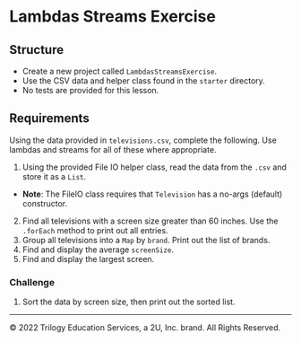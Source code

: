 # Lambdas Streams Exercise

## Structure

- Create a new project called `LambdasStreamsExercise`.
- Use the CSV data and helper class found in the `starter` directory.
- No tests are provided for this lesson.

## Requirements

Using the data provided in `televisions.csv`, complete the following. Use lambdas and streams for all of these where appropriate.

1. Using the provided File IO helper class, read the data from the `.csv` and store it as a `List`.
  - **Note**: The FileIO class requires that `Television` has a no-args (default) constructor.
2. Find all televisions with a screen size greater than 60 inches. Use the `.forEach` method to print out all entries.
3. Group all televisions into a `Map` by `brand`. Print out the list of brands.
4. Find and display the average `screenSize`.
5. Find and display the largest screen.

### Challenge

1. Sort the data by screen size, then print out the sorted list.

---

© 2022 Trilogy Education Services, a 2U, Inc. brand. All Rights Reserved.